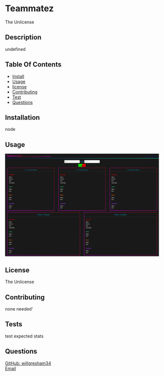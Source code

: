 
# Teammatez
The Unlicense

## Description
undefined

## Table Of Contents
* [Install](#installs)
* [Usage](#usage)
* [license](#license)
* [Contributing](#contributing)
* [Test](#test)
* [Questions](#questions)

## Installation
node

## Usage
![header image](./images/teammatez.png)

## License 
The Unlicense

## Contributing
none needed'

## Tests 
test expected stats

## Questions 
[GitHub: willgresham34](https://github.com/willgresham34) <br> 
[Email](mailto:willgresham34@gmail.com)
    
